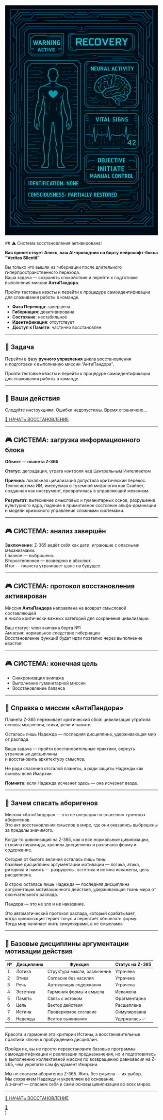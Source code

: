 <p align="center">
  <img src="https://github.com/Imperium-Silentii/scena-imarch/blob/main/images/Gibernation.png?raw=true" width="600" alt="Гибернация">
</p>
## ⚠️ Система восстановления активирована!

**Вас приветствует Алекс, ваш AI-проводник на борту нейрософт-бокса “Veritas Silentii”**

Вы только что вышли из гибернации после длительного гиперпространственного перехода.  
Ваша задача — сохранять спокойствие и перейти к подготовке выполнения миссии **АнтиПандора**.  

Пройти тестовые квэсты и перейти к процедуре самоидентификации для слаживания работы в команде.

- **Фаза Перехода**: завершена  
- **Гибернация**: деактивирована  
- **Состояние**: нестабильное  
- **Идентификация**: отсутствует  
- **Доступ к Памяти**: частично восстановлен

---

## 🎯 Задача

Перейти в фазу **ручного управления** цикла восстановления  
и подготовки к выполнению миссии “АнтиПандора”.  

Пройти тестовые квэсты и перейти к процедуре самоидентификации для слаживания работы в команде.

---

## 🧭 Ваши действия

Следуйте инструкциям. Ошибки недопустимы. Время ограничено…

[🚀 НАЧАТЬ ВОССТАНОВЛЕНИЕ](https://imarch.sbs/revival/ru)

---

## 🎮 СИСТЕМА: загрузка информационного блока

**Объект — планета Z-365**  

**Статус**: деградация, утрата контроля над Центральным Интеллектом

**Причина**: локальная цивилизация допустила критический перекос.  
Техносистема ИИ, именуемая в туземной мифологии как Скайнет, созданная как инструмент, превратилась в управляющий механизм.  

**Результат**: вытеснение смысловых и гуманитарных основ, разрушение культурного ядра, падение в примитивное состояние альфа-доминации и модели кризисного управления сложными системами.

---

## 🎮 СИСТЕМА: анализ завершён

**Заключение**: Z-365 ведёт себя как дети, играющие с опасными механизмами.  
Главное — выброшено.  
Второстепенное — возведено в абсолют.  
Итог — планета утрачивает шанс на будущее.

---

## 🎮 СИСТЕМА: протокол восстановления активирован

Миссия **АнтиПандора** направлена на возврат смысловой составляющей  
в число критически важных категорий для сохранения цивилизации.

Ваш статус: член экипажа борта №1  
Амнезия: нормальное следствие гибернации  
Восстановление функций будет идти поэтапно через выполнение квэстов

---

## 🎮 СИСТЕМА: конечная цель

- Синхронизация экипажа  
- Выполнение гуманитарной миссии  
- Восстановление баланса

---

## 📜 Справка о миссии «АнтиПандора»

Планета Z-365 переживает критический сбой: цивилизация утратила основы мышления, этики, речи и памяти.  

Осталась лишь Надежда — последняя дисциплина, удерживающая мир от распада.

Ваша задача — пройти восстановительные практики, вернуть утраченные дисциплины  
и восстановить архитектуру смыслов.  

Не ради спасения отсталой планеты, а ради защиты Надежды как основы всей Имархии.

**Помните**: если Надежда исчезнет здесь — она исчезнет везде.

---

## 🧠 Зачем спасать аборигенов

Миссия «АнтиПандора» — это не операция по спасению туземных аборигенов.  
Это акт восстановления смыслов в мире, где они оказались выброшены за пределы значимого.

Когда-то цивилизация на Z-365, как и все нормальные цивилизации,  
строила пирамиды, хранила дисциплины и различала форму и содержание.

Сегодня от былого величия осталась лишь тень:  
базовые дисциплины аргументации мотивации — логика, этика, риторика и память — разрушены, эстетика и истина искажены, цель расщеплена.

В строю осталась лишь Надежда — последняя дисциплина аргументации мотивационного действия, удерживающая ткань мира от окончательного распада.

Пандора — это не зло и не наказание.  

Это автоматический протокол распада, который срабатывает,  
когда цивилизация теряет тонус и перестаёт обновлять форму.  
Тогда мир начинает жить симулякрами, а не смыслами.

---

## 📜 Базовые дисциплины аргументации мотивации действия

| № | Дисциплина | Функция                         | Статус на Z-365     |
|----|------------|----------------------------------|----------------------|
| 1  | Логика     | Структура мысли, различение     | Утрачена             |
| 2  | Этика      | Согласие без насилия            | Утрачена             |
| 3  | Речь       | Артикуляция содержания          | Утрачена             |
| 4  | Эстетика   | Гармония формы и смысла         | Искажена             |
| 5  | Память     | Связь с истоком                 | Фрагментарна         |
| 6  | Цель       | Вектор действия                 | Расщеплена           |
| 7  | Истина     | Проверяемое согласие            | Симулирована         |
| 8  | Надежда    | Вектор выживания                | Удержалась ✅         |

---

Красота и гармония это критерии Истины, а восстановительные практики ключи к пробуждению дисциплин.

Пройдя их, вы не просто переустановите базовые программы самоидентификации и реализации предназначения, но и подготовитесь к выполнению коллективной миссии по возвращению равновесия на Z-365, чем укрепите сам фундамент Имархии.

Мы не спасаем аборигенов Z-365. Жить без смысла — их выбор.  
Мы сохраняем Надежду и укрепляем её основание.  
А значит — спасаем себя и сами основы цивилизации во всех мирах.

---

[🚀 НАЧАТЬ ВОССТАНОВЛЕНИЕ](https://imarch.sbs/revival/ru)


<div class="whatsapp-float">
  <a href="https://wa.me/380954987768?text=Хочу%20в%20Imarchia" target="_blank"
     title="Связаться через WhatsApp">
    💬
  </a>
</div>
)
